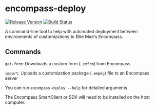 # encompass-deploy

[![Release Version](https://img.shields.io/github/release/panorama-mortgage-group/encompass-deploy.svg)](https://github.com/panorama-mortgage-group/encompass-deploy/releases/latest)
[![Build Status](https://dev.azure.com/panorama-mortgage-group/Panorama%20Apps/_apis/build/status/encompass-deploy?branchName=master)](https://dev.azure.com/panorama-mortgage-group/Panorama%20Apps/_build/latest?definitionId=5&branchName=master)

A command-line tool to help with automated deployment between environments of customizations to Ellie Mae's Encompass.

## Commands

`get-form`: Downloads a custom form (`.emfrm`) from Encompass

`import`: Uploads a customization package (`.empkg`) file to an Encompass server

You can run `encompass-deploy --help` for detailed arguments.

The Encompass SmartClient or SDK will need to be installed on the host computer.